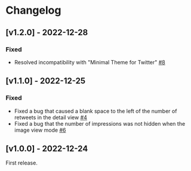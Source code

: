 # Changelog

## [v1.2.0] - 2022-12-28

### Fixed

- Resolved incompatibility with "Minimal Theme for Twitter" [#8](https://github.com/Robot-Inventor/hide-view-count/pull/8)

## [v1.1.0] - 2022-12-25

### Fixed

- Fixed a bug that caused a blank space to the left of the number of retweets in the detail view [#4](https://github.com/Robot-Inventor/hide-view-count/pull/4)
- Fixed a bug that the number of impressions was not hidden when the image view mode [#6](https://github.com/Robot-Inventor/hide-view-count/pull/6)

## [v1.0.0] - 2022-12-24

First release.
